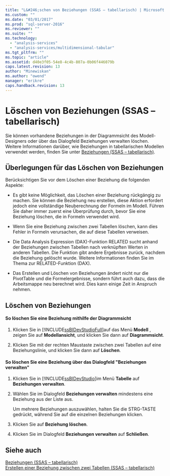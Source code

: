 ```yaml
---
title: "L&#246;schen von Beziehungen (SSAS – tabellarisch) | Microsoft Docs"
ms.custom: ""
ms.date: "03/01/2017"
ms.prod: "sql-server-2016"
ms.reviewer: ""
ms.suite: ""
ms.technology: 
  - "analysis-services"
  - "analysis-services/multidimensional-tabular"
ms.tgt_pltfrm: ""
ms.topic: "article"
ms.assetid: d40e3f05-54e8-4c4b-807a-0b06f446079b
caps.latest.revision: 13
author: "Minewiskan"
ms.author: "owend"
manager: "erikre"
caps.handback.revision: 13
---
```

# L&#246;schen von Beziehungen (SSAS – tabellarisch)
  Sie können vorhandene Beziehungen in der Diagrammsicht des Modell-Designers oder über das Dialogfeld Beziehungen verwalten löschen. Weitere Informationen darüber, wie Beziehungen in tabellarischen Modellen verwendet werden, finden Sie unter [Beziehungen &#40;SSAS – tabellarisch&#41;](../../analysis-services/tabular-models/relationships-ssas-tabular.md).  
  
## Überlegungen für das Löschen von Beziehungen  
 Berücksichtigen Sie vor dem Löschen einer Beziehung die folgenden Aspekte:  
  
-   Es gibt keine Möglichkeit, das Löschen einer Beziehung rückgängig zu machen. Sie können die Beziehung neu erstellen, diese Aktion erfordert jedoch eine vollständige Neuberechnung der Formeln im Modell. Führen Sie daher immer zuerst eine Überprüfung durch, bevor Sie eine Beziehung löschen, die in Formeln verwendet wird.  
  
-   Wenn Sie eine Beziehung zwischen zwei Tabellen löschen, kann dies Fehler in Formeln verursachen, die auf diese Tabellen verweisen.  
  
-   Die Data Analysis Expression (DAX)-Funktion RELATED sucht anhand der Beziehungen zwischen Tabellen nach verknüpften Werten in anderen Tabellen. Die Funktion gibt andere Ergebnisse zurück, nachdem die Beziehung gelöscht wurde. Weitere Informationen finden Sie im Thema zur RELATED-Funktion (DAX).  
  
-   Das Erstellen und Löschen von Beziehungen ändert nicht nur die PivotTable und die Formelergebnisse, sondern führt auch dazu, dass die Arbeitsmappe neu berechnet wird. Dies kann einige Zeit in Anspruch nehmen.  
  
## Löschen von Beziehungen  
  
#### So löschen Sie eine Beziehung mithilfe der Diagrammsicht  
  
1.  Klicken Sie in [!INCLUDE[ssBIDevStudioFull](../../includes/ssbidevstudiofull-md.md)]auf das Menü **Modell** , zeigen Sie auf **Modellansicht**, und klicken Sie dann auf **Diagrammsicht**.  
  
2.  Klicken Sie mit der rechten Maustaste zwischen zwei Tabellen auf eine Beziehungslinie, und klicken Sie dann auf **Löschen**.  
  
#### So löschen Sie eine Beziehung über das Dialogfeld "Beziehungen verwalten"  
  
1.  Klicken Sie in [!INCLUDE[ssBIDevStudio](../../includes/ssbidevstudio-md.md)]im Menü **Tabelle** auf **Beziehungen verwalten**.  
  
2.  Wählen Sie im Dialogfeld **Beziehungen verwalten** mindestens eine Beziehung aus der Liste aus.  
  
     Um mehrere Beziehungen auszuwählen, halten Sie die STRG-TASTE gedrückt, während Sie auf die einzelnen Beziehungen klicken.  
  
3.  Klicken Sie auf **Beziehung löschen**.  
  
4.  Klicken Sie im Dialogfeld **Beziehungen verwalten** auf **Schließen**.  
  
## Siehe auch  
 [Beziehungen &#40;SSAS – tabellarisch&#41;](../../analysis-services/tabular-models/relationships-ssas-tabular.md)   
 [Erstellen einer Beziehung zwischen zwei Tabellen &#40;SSAS – tabellarisch&#41;](../../analysis-services/tabular-models/create-a-relationship-between-two-tables-ssas-tabular.md)  
  
  